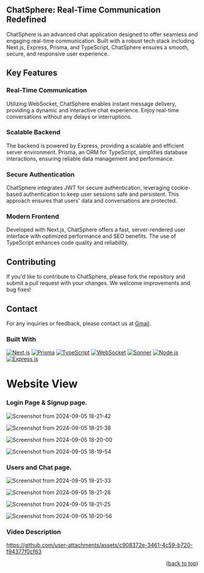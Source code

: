 <!-- Improved compatibility of back to top link: See: https://github.com/othneildrew/Best-README-Template/pull/73 -->
<a id="readme-top"></a>


<!-- ABOUT THE PROJECT -->
## ChatSphere: Real-Time Communication Redefined

ChatSphere is an advanced chat application designed to offer seamless and engaging real-time communication. Built with a robust tech stack including Next.js, Express, Prisma, and TypeScript, ChatSphere ensures a smooth, secure, and responsive user experience.

## Key Features

### Real-Time Communication

Utilizing WebSocket, ChatSphere enables instant message delivery, providing a dynamic and interactive chat experience. Enjoy real-time conversations without any delays or interruptions.

### Scalable Backend

The backend is powered by Express, providing a scalable and efficient server environment. Prisma, an ORM for TypeScript, simplifies database interactions, ensuring reliable data management and performance.

### Secure Authentication

ChatSphere integrates JWT for secure authentication, leveraging cookie-based authentication to keep user sessions safe and persistent. This approach ensures that users' data and conversations are protected.

### Modern Frontend

Developed with Next.js, ChatSphere offers a fast, server-rendered user interface with optimized performance and SEO benefits. The use of TypeScript enhances code quality and reliability.

## Contributing

If you'd like to contribute to ChatSphere, please fork the repository and submit a pull request with your changes. We welcome improvements and bug fixes!

## Contact

For any inquiries or feedback, please contact us at [Gmail](mailto:dhirajsingh0229@gmail.com).


### Built With

[![Next.js](https://img.shields.io/badge/Next.js-000000?style=for-the-badge&logo=next.js&logoColor=white)](https://nextjs.org/)
[![Prisma](https://img.shields.io/badge/Prisma-2D3748?style=for-the-badge&logo=prisma&logoColor=white)](https://www.prisma.io/)
[![TypeScript](https://img.shields.io/badge/TypeScript-007ACC?style=for-the-badge&logo=typescript&logoColor=white)](https://www.typescriptlang.org/)
[![WebSocket](https://img.shields.io/badge/WebSocket-4F8C4F?style=for-the-badge&logo=websocket&logoColor=white)](https://developer.mozilla.org/en-US/docs/Web/API/WebSockets_API)
[![Sonner](https://img.shields.io/badge/Sonner-007ACC?style=for-the-badge&logo=sonner&logoColor=white)](https://sonner.dev/)
[![Node.js](https://img.shields.io/badge/Node.js-43853D?style=for-the-badge&logo=node.js&logoColor=white)](https://nodejs.org/)
[![Express.js](https://img.shields.io/badge/Express.js-404D59?style=for-the-badge&logo=express&logoColor=white)](https://expressjs.com/)

# Website View
### Login Page & Signup page.

![Screenshot from 2024-09-05 18-21-42](https://github.com/user-attachments/assets/7345a15b-2b3e-4240-9f34-e241210e645d)

![Screenshot from 2024-09-05 18-21-38](https://github.com/user-attachments/assets/20bc3210-da6c-4f56-a275-730ab66f105a)

![Screenshot from 2024-09-05 18-20-00](https://github.com/user-attachments/assets/7b732c32-c6bb-4113-ad77-83d96968d440)

![Screenshot from 2024-09-05 18-19-54](https://github.com/user-attachments/assets/a24c43f7-3d53-4526-8679-fb54ec656bfc)

### Users and Chat page.

![Screenshot from 2024-09-05 18-21-33](https://github.com/user-attachments/assets/474f65be-1338-4803-8986-59b5009a8d10)

![Screenshot from 2024-09-05 18-21-28](https://github.com/user-attachments/assets/6e623bb5-e9cf-43b9-a396-066065f9e332)

![Screenshot from 2024-09-05 18-21-25](https://github.com/user-attachments/assets/e901ab43-83ee-4e0f-b4b6-41048bde7504)

![Screenshot from 2024-09-05 18-20-56](https://github.com/user-attachments/assets/c07eb056-78a4-412d-bc04-d3b5bf878897)

### Video Description

https://github.com/user-attachments/assets/c908372e-3461-4c59-b720-f94377f0cf63



<p align="right">(<a href="#readme-top">back to top</a>)</p>

<!-- Badges -->
[React.js]: https://img.shields.io/badge/React-20232A?style=for-the-badge&logo=react&logoColor=61DAFB
[TypeScript]: https://img.shields.io/badge/TypeScript-007ACC?style=for-the-badge&logo=typescript&logoColor=white
[Node.js]: https://img.shields.io/badge/Node.js-43853D?style=for-the-badge&logo=node.js&logoColor=white
[Express.js]: https://img.shields.io/badge/Express.js-404D59?style=for-the-badge&logo=express&logoColor=white
[MongoDB]: https://img.shields.io/badge/MongoDB-4EA94B?style=for-the-badge&logo=mongodb&logoColor=white
[Recoil.js]: https://img.shields.io/badge/Recoil-3578E5?style=for-the-badge&logo=recoil&logoColor=white
[Prisma]: https://img.shields.io/badge/Prisma-2D3748?style=for-the-badge&logo=prisma&logoColor=white
[Zod]: https://img.shields.io/badge/Zod-233160?style=for-the-badge&logo=zod&logoColor=white
[SanityCMS]: https://img.shields.io/badge/Sanity_CMS-F03E2F?style=for-the-badge&logo=sanity&logoColor=white
[Stripe]: https://img.shields.io/badge/Stripe-008CDD?style=for-the-badge&logo=stripe&logoColor=white

<!-- Links -->
[React-url]: https://reactjs.org/
[TypeScript-url]: https://www.typescriptlang.org/
[Node-url]: https://nodejs.org/
[Express-url]: https://expressjs.com/
[MongoDB-url]: https://www.mongodb.com/
[Recoil-url]: https://recoiljs.org/
[Prisma-url]: https://www.prisma.io/
[Zod-url]: https://zod.dev/
[SanityCMS-url]: https://www.sanity.io/
[Stripe-url]: https://stripe.com/
